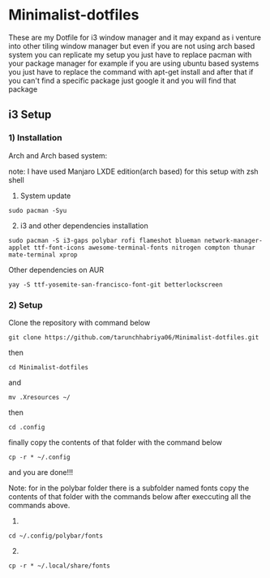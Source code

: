 # Minimalist-dotfiles
These are my Dotfile for i3 window manager and it may expand as i venture into other tiling window manager but even if you are not using arch based system you can replicate my setup you just have to replace pacman with your package manager for example if you are using ubuntu based systems you just have to replace the command with apt-get install and after that if you can't find a specific package just google it and you  will find that package

## i3 Setup

### 1) Installation 

Arch and Arch based system:

note: I have used Manjaro LXDE edition(arch based) for this setup with zsh shell 

1) System update
```
sudo pacman -Syu 
```
2) i3 and other dependencies installation 
```
sudo pacman -S i3-gaps polybar rofi flameshot blueman network-manager-applet ttf-font-icons awesome-terminal-fonts nitrogen compton thunar mate-terminal xprop
```
Other dependencies on AUR 
```
yay -S ttf-yosemite-san-francisco-font-git betterlockscreen 
```
### 2) Setup 

Clone the repository with command below 
```
git clone https://github.com/tarunchhabriya06/Minimalist-dotfiles.git
```
then 
```
cd Minimalist-dotfiles
```
and 
```
mv .Xresources ~/
```
then 
```
cd .config
```
finally copy the contents of that folder with the command below 
```
cp -r * ~/.config
```
and you are done!!!


Note: for in the polybar folder there is a subfolder named fonts copy the contents of that folder with the commands below after execcuting all the commands above.

1)
```
cd ~/.config/polybar/fonts
```

2)
```
cp -r * ~/.local/share/fonts
```

